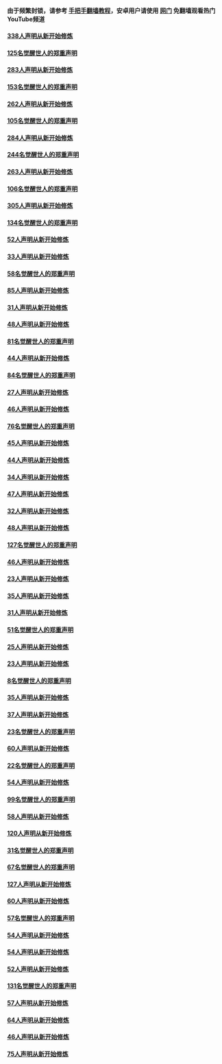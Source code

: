 #### 由于频繁封锁，请参考 [手把手翻墙教程](https://github.com/gfw-breaker/guides/wiki/)，安卓用户请使用 [网门](https://github.com/gfw-breaker/nogfw/blob/master/dl.md?t=04271901) 免翻墙观看热门YouTube频道 

#### [338人声明从新开始修炼](../pages/91/423540.md?t=04271901) 

#### [125名觉醒世人的郑重声明](../pages/91/423539.md?t=04271901) 

#### [283人声明从新开始修炼](../pages/91/423296.md?t=04271901) 

#### [153名觉醒世人的郑重声明](../pages/91/423295.md?t=04271901) 

#### [262人声明从新开始修炼](../pages/91/423004.md?t=04271901) 

#### [105名觉醒世人的郑重声明](../pages/91/423003.md?t=04271901) 

#### [284人声明从新开始修炼](../pages/91/422707.md?t=04271901) 

#### [244名觉醒世人的郑重声明](../pages/91/422706.md?t=04271901) 

#### [263人声明从新开始修炼](../pages/91/422553.md?t=04271901) 

#### [106名觉醒世人的郑重声明](../pages/91/422552.md?t=04271901) 

#### [305人声明从新开始修炼](../pages/91/422153.md?t=04271901) 

#### [134名觉醒世人的郑重声明](../pages/91/422152.md?t=04271901) 

#### [52人声明从新开始修炼](../pages/91/421846.md?t=04271901) 

#### [33人声明从新开始修炼](../pages/91/421804.md?t=04271901) 

#### [58名觉醒世人的郑重声明](../pages/91/421845.md?t=04271901) 

#### [85人声明从新开始修炼](../pages/91/421769.md?t=04271901) 

#### [31人声明从新开始修炼](../pages/91/421763.md?t=04271901) 

#### [48人声明从新开始修炼](../pages/91/421605.md?t=04271901) 

#### [81名觉醒世人的郑重声明](../pages/91/421656.md?t=04271901) 

#### [44人声明从新开始修炼](../pages/91/421544.md?t=04271901) 

#### [84名觉醒世人的郑重声明](../pages/91/421543.md?t=04271901) 

#### [27人声明从新开始修炼](../pages/91/421465.md?t=04271901) 

#### [46人声明从新开始修炼](../pages/91/421454.md?t=04271901) 

#### [76名觉醒世人的郑重声明](../pages/91/421453.md?t=04271901) 

#### [45人声明从新开始修炼](../pages/91/421452.md?t=04271901) 

#### [44人声明从新开始修炼](../pages/91/421422.md?t=04271901) 

#### [34人声明从新开始修炼](../pages/91/421322.md?t=04271901) 

#### [47人声明从新开始修炼](../pages/91/421264.md?t=04271901) 

#### [32人声明从新开始修炼](../pages/91/421225.md?t=04271901) 

#### [48人声明从新开始修炼](../pages/91/421202.md?t=04271901) 

#### [127名觉醒世人的郑重声明](../pages/91/421224.md?t=04271901) 

#### [46人声明从新开始修炼](../pages/91/421203.md?t=04271901) 

#### [23人声明从新开始修炼](../pages/91/421138.md?t=04271901) 

#### [35人声明从新开始修炼](../pages/91/421122.md?t=04271901) 

#### [31人声明从新开始修炼](../pages/91/421081.md?t=04271901) 

#### [51名觉醒世人的郑重声明](../pages/91/421080.md?t=04271901) 

#### [25人声明从新开始修炼](../pages/91/421020.md?t=04271901) 

#### [23人声明从新开始修炼](../pages/91/420884.md?t=04271901) 

#### [8名觉醒世人的郑重声明](../pages/91/420883.md?t=04271901) 

#### [35人声明从新开始修炼](../pages/91/420809.md?t=04271901) 

#### [37人声明从新开始修炼](../pages/91/420766.md?t=04271901) 

#### [23名觉醒世人的郑重声明](../pages/91/420765.md?t=04271901) 

#### [60人声明从新开始修炼](../pages/91/420727.md?t=04271901) 

#### [22名觉醒世人的郑重声明](../pages/91/420726.md?t=04271901) 

#### [54人声明从新开始修炼](../pages/91/420529.md?t=04271901) 

#### [99名觉醒世人的郑重声明](../pages/91/420528.md?t=04271901) 

#### [58人声明从新开始修炼](../pages/91/420198.md?t=04271901) 

#### [120人声明从新开始修炼](../pages/91/420141.md?t=04271901) 

#### [31名觉醒世人的郑重声明](../pages/91/420197.md?t=04271901) 

#### [67名觉醒世人的郑重声明](../pages/91/420140.md?t=04271901) 

#### [127人声明从新开始修炼](../pages/91/420082.md?t=04271901) 

#### [60人声明从新开始修炼](../pages/91/420081.md?t=04271901) 

#### [57名觉醒世人的郑重声明](../pages/91/420080.md?t=04271901) 

#### [54人声明从新开始修炼](../pages/91/419533.md?t=04271901) 

#### [54人声明从新开始修炼](../pages/91/419532.md?t=04271901) 

#### [52人声明从新开始修炼](../pages/91/419531.md?t=04271901) 

#### [131名觉醒世人的郑重声明](../pages/91/419530.md?t=04271901) 

#### [57人声明从新开始修炼](../pages/91/419430.md?t=04271901) 

#### [64人声明从新开始修炼](../pages/91/419429.md?t=04271901) 

#### [46人声明从新开始修炼](../pages/91/419428.md?t=04271901) 

#### [75人声明从新开始修炼](../pages/91/419427.md?t=04271901) 

